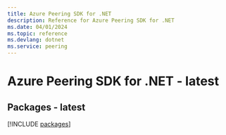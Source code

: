 ```yaml
---
title: Azure Peering SDK for .NET
description: Reference for Azure Peering SDK for .NET
ms.date: 04/01/2024
ms.topic: reference
ms.devlang: dotnet
ms.service: peering
---
```

# Azure Peering SDK for .NET - latest
## Packages - latest
[!INCLUDE [packages](peering-index.md)]